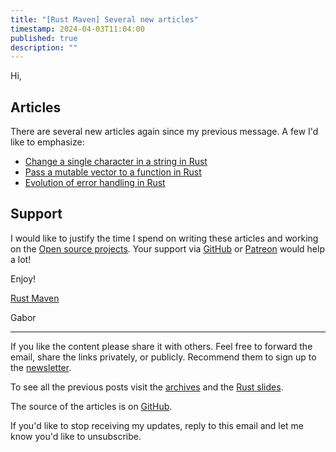 ```yaml
---
title: "[Rust Maven] Several new articles"
timestamp: 2024-04-03T11:04:00
published: true
description: ""
---
```


Hi,


## Articles

There are several new articles again since my previous message. A few I'd like to emphasize:

* [Change a single character in a string in Rust](https://rust.code-maven.com/change-a-single-character-in-a-string)
* [Pass a mutable vector to a function in Rust](https://rust.code-maven.com/pass-mutable-vector-to-function)
* [Evolution of error handling in Rust](https://rust.code-maven.com/evolution-of-error-handling)

## Support

I would like to justify the time I spend on writing these articles and working on the [Open source projects](https://rust.code-maven.com/projects).
Your support via [GitHub](https://github.com/szabgab/) or [Patreon](https://www.patreon.com/szabgab) would help a lot!


Enjoy!

[Rust Maven](https://rust.code-maven.com/)

  Gabor

   ------------------------------------
If you like the content please share it with others. Feel free to forward the email, share the links privately, or publicly.
Recommend them to sign up to the [newsletter](https://rust.code-maven.com/subscribe).

To see all the previous posts visit the [archives](https://rust.code-maven.com/archive) and the [Rust slides](https://rust.code-maven.com/slides/rust/).

The source of the articles is on [GitHub](https://github.com/szabgab/rust.code-maven.com/).

If you'd like to stop receiving my updates, reply to this email and let me know you'd like to unsubscribe.

